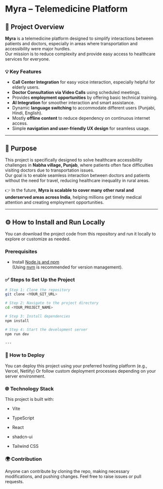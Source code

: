 # Myra – Telemedicine Platform

## 🚀 Project Overview

**Myra** is a telemedicine platform designed to simplify interactions between patients and doctors, especially in areas where transportation and accessibility were major hurdles.  
Our mission is to reduce complexity and provide easy access to healthcare services for everyone.

### 💡 Key Features
- **Call Center Integration** for easy voice interaction, especially helpful for elderly users.  
- **Doctor Consultation via Video Calls** using scheduled meetings.  
- Provides **employment opportunities** by offering basic technical training.  
- **AI Integration** for smoother interaction and smart assistance.  
- Dynamic **language switching** to accommodate different users (Punjabi, Hindi, English).  
- Mostly **offline content** to reduce dependency on continuous internet access.  
- Simple **navigation and user-friendly UX design** for seamless usage.

---

## 🎯 Purpose

This project is specifically designed to solve healthcare accessibility challenges in **Nabha village, Punjab**, where patients often face difficulties visiting doctors due to transportation issues.  
Our goal is to enable seamless interaction between doctors and patients without the need for travel, reducing healthcare inequality in rural areas.

👉 In the future, **Myra is scalable to cover many other rural and underserved areas across India**, helping millions get timely medical attention and creating employment opportunities.

---

## ⚙️ How to Install and Run Locally

You can download the project code from this repository and run it locally to explore or customize as needed.

### Prerequisites
- Install [Node.js and npm](https://github.com/nvm-sh/nvm#installing-and-updating)  
  (Using [nvm](https://github.com/nvm-sh/nvm) is recommended for version management).

### ✅ Steps to Set Up the Project

```bash
# Step 1: Clone the repository
git clone <YOUR_GIT_URL>

# Step 2: Navigate to the project directory
cd <YOUR_PROJECT_NAME>

# Step 3: Install dependencies
npm install

# Step 4: Start the development server
npm run dev

---
```

### 🚀 How to Deploy

You can deploy this project using your preferred hosting platform (e.g., Vercel, Netlify)
Or follow custom deployment processes depending on your server environment.

### 🌐 Technology Stack

This project is built with:

- Vite
- TypeScript
- React
- shadcn-ui

- Tailwind CSS

### 🌍 Contribution

Anyone can contribute by cloning the repo, making necessary modifications, and pushing changes.
Feel free to raise issues or pull requests.
